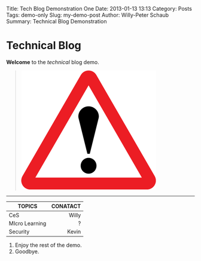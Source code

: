 Title: Tech Blog Demonstration One
Date: 2013-01-13 13:13
Category: Posts
Tags: demo-only
Slug: my-demo-post
Author: Willy-Peter Schaub
Summary: Technical Blog Demonstration

# Technical Blog

**Welcome** to the _technical_ blog demo.

> ![alert](/images/alert.png)

---

| TOPICS | CONATACT |
|--------|---------:|
| CeS | Willy |
| MIcro Learning | ? |
| Security | Kevin |

1. Enjoy the rest of the demo.
1. Goodbye.